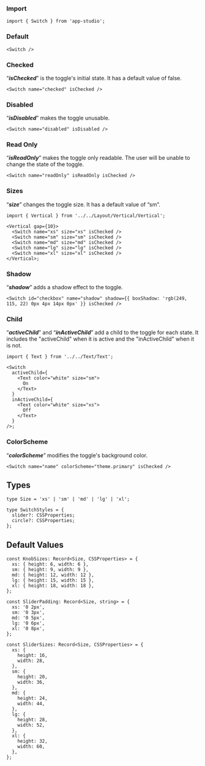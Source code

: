 ### **Import**

```tsx static
import { Switch } from 'app-studio';
```

### **Default**

```tsx
<Switch />
```

### **Checked**

“**_isChecked_**” is the toggle's initial state. It has a default value of false.

```tsx
<Switch name="checked" isChecked />
```

### **Disabled**

“**_isDisabled_**” makes the toggle unusable.

```tsx
<Switch name="disabled" isDisabled />
```

### **Read Only**

“**_isReadOnly_**” makes the toggle only readable. The user will be unable to change the state of the toggle.

```tsx
<Switch name="readOnly" isReadOnly isChecked />
```

### **Sizes**

“**_size_**” changes the toggle size. It has a default value of “sm”.

```tsx
import { Vertical } from '../../Layout/Vertical/Vertical';

<Vertical gap={10}>
  <Switch name="xs" size="xs" isChecked />
  <Switch name="sm" size="sm" isChecked />
  <Switch name="md" size="md" isChecked />
  <Switch name="lg" size="lg" isChecked />
  <Switch name="xl" size="xl" isChecked />
</Vertical>;
```

### **Shadow**

“**_shadow_**” adds a shadow effect to the toggle.

```tsx
<Switch id="checkbox" name="shadow" shadow={{ boxShadow: 'rgb(249, 115, 22) 0px 4px 14px 0px' }} isChecked />
```

### **Child**

“**_activeChild_**” and “**_inActiveChild_**” add a child to the toggle for each state. It includes the "activeChild" when it is active and the "inActiveChild" when it is not.

```tsx
import { Text } from '../../Text/Text';

<Switch
  activeChild={
    <Text color="white" size="sm">
      On
    </Text>
  }
  inActiveChild={
    <Text color="white" size="xs">
      Off
    </Text>
  }
/>;
```

### **ColorScheme**

“**_colorScheme_**” modifies the toggle's background color.

```tsx
<Switch name="name" colorScheme="theme.primary" isChecked />
```

## **Types**

```tsx static
type Size = 'xs' | 'sm' | 'md' | 'lg' | 'xl';
```

```tsx static
type SwitchStyles = {
  slider?: CSSProperties;
  circle?: CSSProperties;
};
```

## **Default Values**

```tsx static
const KnobSizes: Record<Size, CSSProperties> = {
  xs: { height: 6, width: 6 },
  sm: { height: 9, width: 9 },
  md: { height: 12, width: 12 },
  lg: { height: 15, width: 15 },
  xl: { height: 18, width: 18 },
};
```

```tsx static
const SliderPadding: Record<Size, string> = {
  xs: '0 2px',
  sm: '0 3px',
  md: '0 5px',
  lg: '0 6px',
  xl: '0 8px',
};
```

```tsx static
const SliderSizes: Record<Size, CSSProperties> = {
  xs: {
    height: 16,
    width: 28,
  },
  sm: {
    height: 20,
    width: 36,
  },
  md: {
    height: 24,
    width: 44,
  },
  lg: {
    height: 28,
    width: 52,
  },
  xl: {
    height: 32,
    width: 60,
  },
};
```
